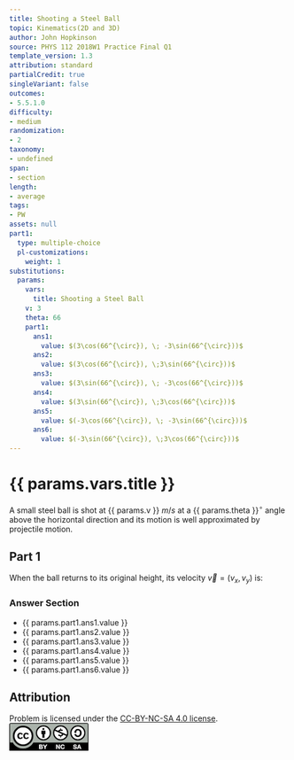 ```yaml
---
title: Shooting a Steel Ball
topic: Kinematics(2D and 3D)
author: John Hopkinson
source: PHYS 112 2018W1 Practice Final Q1
template_version: 1.3
attribution: standard
partialCredit: true
singleVariant: false
outcomes:
- 5.5.1.0
difficulty:
- medium
randomization:
- 2
taxonomy:
- undefined
span:
- section
length:
- average
tags:
- PW
assets: null
part1:
  type: multiple-choice
  pl-customizations:
    weight: 1
substitutions:
  params:
    vars:
      title: Shooting a Steel Ball
    v: 3
    theta: 66
    part1:
      ans1:
        value: $(3\cos(66^{\circ}), \; -3\sin(66^{\circ}))$
      ans2:
        value: $(3\cos(66^{\circ}), \;3\sin(66^{\circ}))$
      ans3:
        value: $(3\sin(66^{\circ}), \; -3\cos(66^{\circ}))$
      ans4:
        value: $(3\sin(66^{\circ}), \;3\cos(66^{\circ}))$
      ans5:
        value: $(-3\cos(66^{\circ}), \; -3\sin(66^{\circ}))$
      ans6:
        value: $(-3\sin(66^{\circ}), \;3\cos(66^{\circ}))$
---
```

# {{ params.vars.title }}
A small steel ball is shot at {{ params.v }} $m/s$ at a {{ params.theta }}$^{\circ}$ angle above the horizontal direction and its motion is well approximated by projectile motion.

## Part 1

When the ball returns to its original height, its velocity $\overrightarrow{v} = (v_x, v_y)$ is:

### Answer Section

- {{ params.part1.ans1.value }}
- {{ params.part1.ans2.value }}
- {{ params.part1.ans3.value }}
- {{ params.part1.ans4.value }}
- {{ params.part1.ans5.value }}
- {{ params.part1.ans6.value }}

## Attribution

Problem is licensed under the [CC-BY-NC-SA 4.0 license](https://creativecommons.org/licenses/by-nc-sa/4.0/).<br> ![The Creative Commons 4.0 license requiring attribution-BY, non-commercial-NC, and share-alike-SA license.](https://raw.githubusercontent.com/firasm/bits/master/by-nc-sa.png)